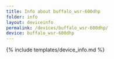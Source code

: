 ```yaml
---
title: Info about buffalo_wsr-600dhp
folder: info
layout: deviceinfo
permalink: /devices/buffalo_wsr-600dhp/
device: buffalo_wsr-600dhp
---
```

{% include templates/device_info.md %}
